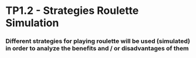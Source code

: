 # TP1.2 - Strategies Roulette Simulation

### Different strategies for playing roulette will be used (simulated) in order to analyze the benefits and / or disadvantages of them
